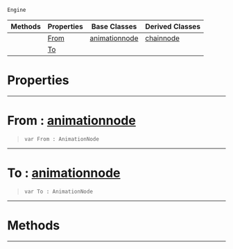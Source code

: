  `Engine`

|Methods|Properties|Base Classes|Derived Classes|
|---|---|---|---|
| |[ From](https://github.com/zeroengineteam/ZeroDocs/blob/master/code_reference/class_reference/dualblendchainnode.markdown#from-zero-engine-documen)|[animationnode](https://github.com/zeroengineteam/ZeroDocs/blob/master/code_reference/class_reference/animationnode.markdown)|[chainnode](https://github.com/zeroengineteam/ZeroDocs/blob/master/code_reference/class_reference/chainnode.markdown)|
| |[ To](https://github.com/zeroengineteam/ZeroDocs/blob/master/code_reference/class_reference/dualblendchainnode.markdown#to-zero-engine-documenta)| | |


 #  Properties


---  
 #  From : [animationnode](https://github.com/zeroengineteam/ZeroDocs/blob/master/code_reference/class_reference/animationnode.markdown)

> 
> ``` lang=cpp, name=Nada
> var From : AnimationNode


---  
 #  To : [animationnode](https://github.com/zeroengineteam/ZeroDocs/blob/master/code_reference/class_reference/animationnode.markdown)

> 
> ``` lang=cpp, name=Nada
> var To : AnimationNode


---  
 #  Methods


---  
 

 